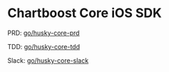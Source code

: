 # Chartboost Core iOS SDK

PRD: [go/husky-core-prd](https://go/husky-core-prd)

TDD: [go/husky-core-tdd](https://go/husky-core-tdd)

Slack: [go/husky-core-slack](https://go/husky-core-slack)
